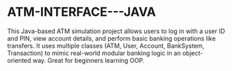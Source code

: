 # ATM-INTERFACE---JAVA
This Java-based ATM simulation project allows users to log in with a user ID and PIN, view account details, and perform basic banking operations like transfers. It uses multiple classes (ATM, User, Account, BankSystem, Transaction) to mimic real-world modular banking logic in an object-oriented way. Great for beginners learning OOP.
